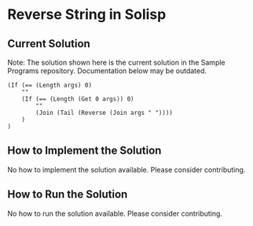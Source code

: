 # Reverse String in Solisp

## Current Solution

Note: The solution shown here is the current solution in the Sample Programs repository. Documentation below may be outdated.

```Solisp
(If (== (Length args) 0)
	""
	(If (== (Length (Get 0 args)) 0)
		""
		(Join (Tail (Reverse (Join args " "))))
	)
)
```

## How to Implement the Solution

No how to implement the solution available. Please consider contributing.

## How to Run the Solution

No how to run the solution available. Please consider contributing.
